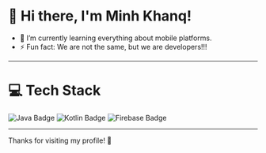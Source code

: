 # 💫 Hi there, I'm Minh Khanq!

- 🌱 I’m currently learning everything about mobile platforms.
- ⚡ Fun fact: We are not the same, but we are developers!!!

---

# 💻 Tech Stack
<div>
  <img src="https://img.shields.io/badge/java-%23ED8B00.svg?style=for-the-badge&logo=java&logoColor=white" alt="Java Badge"/>
  <img src="https://img.shields.io/badge/kotlin-%230095D5.svg?style=for-the-badge&logo=kotlin&logoColor=white" alt="Kotlin Badge"/>
  <img src="https://img.shields.io/badge/firebase-%23039BE5.svg?style=for-the-badge&logo=firebase" alt="Firebase Badge"/>
</div>

---

Thanks for visiting my profile! 🚀
